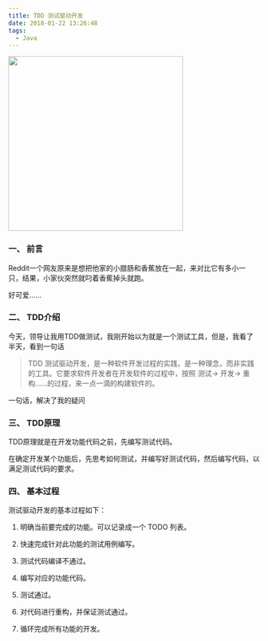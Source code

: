 ```yaml
---
title: TDD 测试驱动开发
date: 2018-01-22 13:26:48
tags:
  - Java
---
```


<img src="/assets/postImg/tddintroductionLogo.jpeg" width="350px" height="350px">

### 一、 前言

Reddit一个网友原来是想把他家的小腊肠和香蕉放在一起，来对比它有多小一只，结果，小家伙突然就叼着香蕉掉头就跑。

好可爱......

<!-- more -->

### 二、 TDD介绍

今天，领导让我用TDD做测试，我刚开始以为就是一个测试工具，但是，我看了半天，看到一句话
> TDD 测试驱动开发，是一种软件开发过程的实践，是一种理念，而非实践的工具。它要求软件开发者在开发软件的过程中，按照 测试-> 开发-> 重构......的过程，来一点一滴的构建软件的。

一句话，解决了我的疑问

### 三、 TDD原理

TDD原理就是在开发功能代码之前，先编写测试代码。

在确定开发某个功能后，先思考如何测试，并编写好测试代码，然后编写代码，以满足测试代码的要求。

### 四、 基本过程

测试驱动开发的基本过程如下：

1. 明确当前要完成的功能。可以记录成一个 TODO 列表。

2. 快速完成针对此功能的测试用例编写。

3. 测试代码编译不通过。

4. 编写对应的功能代码。

5. 测试通过。

6. 对代码进行重构，并保证测试通过。

7. 循环完成所有功能的开发。
